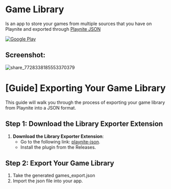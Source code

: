 # Game Library

Is an app to store your games from multiple sources that you have on Playnite and exported through [Playnite JSON](https://github.com/zachvlat/playnite-json)

[![Google Play](https://play.google.com/intl/en_us/badges/static/images/badges/en_badge_web_generic.png)](https://play.google.com/store/apps/details?id=com.zachvlat.gamelibrary)

## Screenshot:

![share_7728338185553370379](https://github.com/user-attachments/assets/e68e5040-c706-4595-90b9-a926fab76d27)

# [Guide] Exporting Your Game Library

This guide will walk you through the process of exporting your game library from Playnite into a JSON format.

## Step 1: Download the Library Exporter Extension

1. **Download the Library Exporter Extension**: 
   - Go to the following link: [playnite-json](https://github.com/zachvlat/playnite-json).
   - Install the plugin from the Releases.

## Step 2: Export Your Game Library

1. Take the generated games_export.json
2. Import the json file into your app.
